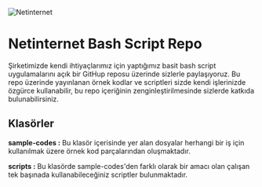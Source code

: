 ![Netinternet](https://www.netinternet.com.tr/img/flat-logo.png "Netinternet")

# Netinternet Bash Script Repo

Şirketimizde kendi ihtiyaçlarımız için yaptığımız basit bash script
uygulamalarını açık bir GitHup reposu üzerinde sizlerle paylaşıyoruz. Bu repo
üzerinde yayınlanan örnek kodlar ve scriptleri sizde kendi işlerinizde özgürce
kullanabilir, bu repo içeriğinin zenginleştirilmesinde sizlerde katkıda
bulunabilirsiniz.

## Klasörler

**sample-codes :** Bu klasör içerisinde yer alan dosyalar herhangi bir iş için
kullanılmak üzere örnek kod parçalarından oluşmaktadır.

**scripts :** Bu klasörde sample-codes'den farklı olarak bir amacı olan çalışan
tek başınada kullanabileceğiniz scriptler bulunmaktadır.


